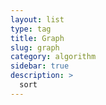```yaml
---
layout: list
type: tag
title: Graph
slug: graph
category: algorithm
sidebar: true
description: >
  sort
---
```

